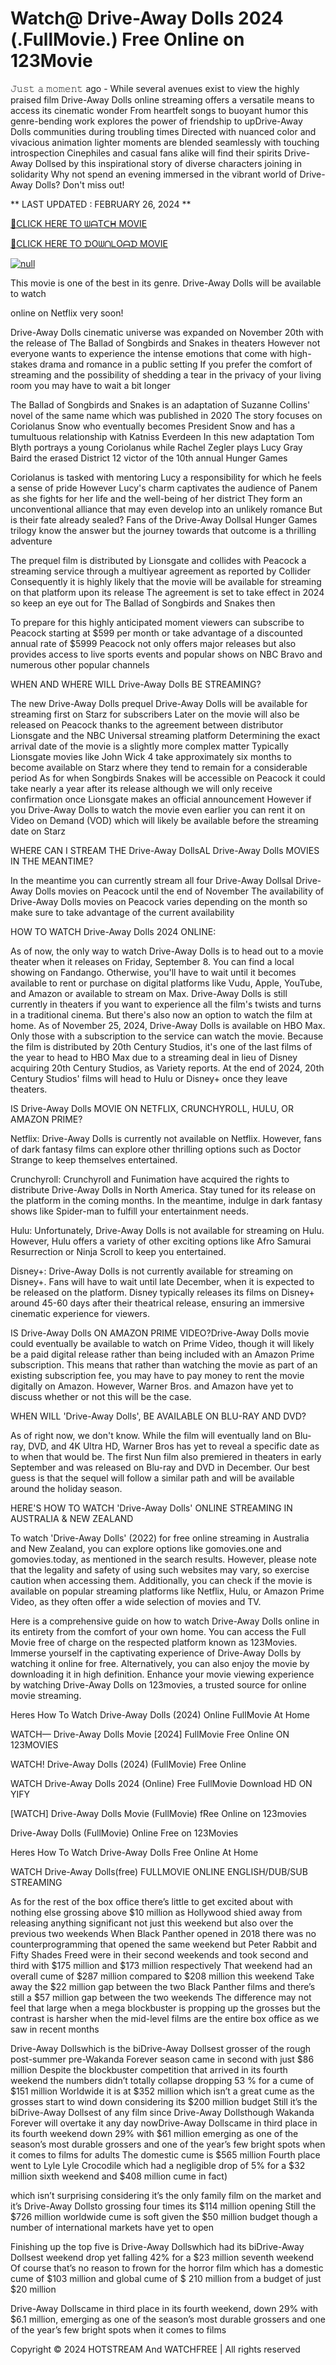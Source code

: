 <h1>Watch@ Drive-Away Dolls 2024 (.FullMovie.) Free Online on 123Movie</h1>
𝙹𝚞𝚜𝚝 𝚊 𝚖𝚘𝚖𝚎𝚗𝚝 ago - While several avenues exist to view the highly praised film Drive-Away Dolls online streaming offers a versatile means to access its cinematic wonder From heartfelt songs to buoyant humor this genre-bending work explores the power of friendship to upDrive-Away Dolls communities during troubling times Directed with nuanced color and vivacious animation lighter moments are blended seamlessly with touching introspection Cinephiles and casual fans alike will find their spirits Drive-Away Dollsed by this inspirational story of diverse characters joining in solidarity Why not spend an evening immersed in the vibrant world of Drive-Away Dolls? Don't miss out!

** LAST UPDATED : FEBRUARY 26, 2024 **

[🔴CLICK HERE TO ᗯᗩTᑕᕼ MOVIE](https://flixstreamovie.com/en/movie/957304/drive-away-dolls)

[🔴CLICK HERE TO ᗪOᗯᑎᒪOᗩᗪ MOVIE](https://flixstreamovie.com/en/movie/957304/drive-away-dolls)

<p dir="auto"><a href="https://flixstreamovie.com/en/movie/957304/drive-away-dolls" rel="nofollow"><img src="https://static.wixstatic.com/media/855a25_043b5abeb4ae4d35ac003198e7fe56ed~mv2.gif" alt="null"></a></p>

This movie is one of the best in its genre. Drive-Away Dolls will be available to watch

online on Netflix very soon!

Drive-Away Dolls cinematic universe was expanded on November 20th with the release of The Ballad of Songbirds and Snakes in theaters However not everyone wants to experience the intense emotions that come with high-stakes drama and romance in a public setting If you prefer the comfort of streaming and the possibility of shedding a tear in the privacy of your living room you may have to wait a bit longer

The Ballad of Songbirds and Snakes is an adaptation of Suzanne Collins' novel of the same name which was published in 2020 The story focuses on Coriolanus Snow who eventually becomes President Snow and has a tumultuous relationship with Katniss Everdeen In this new adaptation Tom Blyth portrays a young Coriolanus while Rachel Zegler plays Lucy Gray Baird the erased District 12 victor of the 10th annual Hunger Games

Coriolanus is tasked with mentoring Lucy a responsibility for which he feels a sense of pride However Lucy's charm captivates the audience of Panem as she fights for her life and the well-being of her district They form an unconventional alliance that may even develop into an unlikely romance But is their fate already sealed? Fans of the Drive-Away Dollsal Hunger Games trilogy know the answer but the journey towards that outcome is a thrilling adventure

The prequel film is distributed by Lionsgate and collides with Peacock a streaming service through a multiyear agreement as reported by Collider Consequently it is highly likely that the movie will be available for streaming on that platform upon its release The agreement is set to take effect in 2024 so keep an eye out for The Ballad of Songbirds and Snakes then

To prepare for this highly anticipated moment viewers can subscribe to Peacock starting at $599 per month or take advantage of a discounted annual rate of $5999 Peacock not only offers major releases but also provides access to live sports events and popular shows on NBC Bravo and numerous other popular channels

WHEN AND WHERE WILL Drive-Away Dolls BE STREAMING?

The new Drive-Away Dolls prequel Drive-Away Dolls will be available for streaming first on Starz for subscribers Later on the movie will also be released on Peacock thanks to the agreement between distributor Lionsgate and the NBC Universal streaming platform Determining the exact arrival date of the movie is a slightly more complex matter Typically Lionsgate movies like John Wick 4 take approximately six months to become available on Starz where they tend to remain for a considerable period As for when Songbirds Snakes will be accessible on Peacock it could take nearly a year after its release although we will only receive confirmation once Lionsgate makes an official announcement However if you Drive-Away Dolls to watch the movie even earlier you can rent it on Video on Demand (VOD) which will likely be available before the streaming date on Starz

WHERE CAN I STREAM THE Drive-Away DollsAL Drive-Away Dolls MOVIES IN THE MEANTIME?

In the meantime you can currently stream all four Drive-Away Dollsal Drive-Away Dolls movies on Peacock until the end of November The availability of Drive-Away Dolls movies on Peacock varies depending on the month so make sure to take advantage of the current availability

HOW TO WATCH Drive-Away Dolls 2024 ONLINE:

As of now, the only way to watch Drive-Away Dolls is to head out to a movie theater when it releases on Friday, September 8. You can find a local showing on Fandango. Otherwise, you'll have to wait until it becomes available to rent or purchase on digital platforms like Vudu, Apple, YouTube, and Amazon or available to stream on Max. Drive-Away Dolls is still currently in theaters if you want to experience all the film's twists and turns in a traditional cinema. But there's also now an option to watch the film at home. As of November 25, 2024, Drive-Away Dolls is available on HBO Max. Only those with a subscription to the service can watch the movie. Because the film is distributed by 20th Century Studios, it's one of the last films of the year to head to HBO Max due to a streaming deal in lieu of Disney acquiring 20th Century Studios, as Variety reports. At the end of 2024, 20th Century Studios' films will head to Hulu or Disney+ once they leave theaters.

IS Drive-Away Dolls MOVIE ON NETFLIX, CRUNCHYROLL, HULU, OR AMAZON PRIME?

Netflix: Drive-Away Dolls is currently not available on Netflix. However, fans of dark fantasy films can explore other thrilling options such as Doctor Strange to keep themselves entertained.

Crunchyroll: Crunchyroll and Funimation have acquired the rights to distribute Drive-Away Dolls in North America. Stay tuned for its release on the platform in the coming months. In the meantime, indulge in dark fantasy shows like Spider-man to fulfill your entertainment needs.

Hulu: Unfortunately, Drive-Away Dolls is not available for streaming on Hulu. However, Hulu offers a variety of other exciting options like Afro Samurai Resurrection or Ninja Scroll to keep you entertained.

Disney+: Drive-Away Dolls is not currently available for streaming on Disney+. Fans will have to wait until late December, when it is expected to be released on the platform. Disney typically releases its films on Disney+ around 45-60 days after their theatrical release, ensuring an immersive cinematic experience for viewers.

IS Drive-Away Dolls ON AMAZON PRIME VIDEO?Drive-Away Dolls movie could eventually be available to watch on Prime Video, though it will likely be a paid digital release rather than being included with an Amazon Prime subscription. This means that rather than watching the movie as part of an existing subscription fee, you may have to pay money to rent the movie digitally on Amazon. However, Warner Bros. and Amazon have yet to discuss whether or not this will be the case.

WHEN WILL 'Drive-Away Dolls', BE AVAILABLE ON BLU-RAY AND DVD?

As of right now, we don't know. While the film will eventually land on Blu-ray, DVD, and 4K Ultra HD, Warner Bros has yet to reveal a specific date as to when that would be. The first Nun film also premiered in theaters in early September and was released on Blu-ray and DVD in December. Our best guess is that the sequel will follow a similar path and will be available around the holiday season.

HERE'S HOW TO WATCH 'Drive-Away Dolls' ONLINE STREAMING IN AUSTRALIA & NEW ZEALAND

To watch 'Drive-Away Dolls' (2022) for free online streaming in Australia and New Zealand, you can explore options like gomovies.one and gomovies.today, as mentioned in the search results. However, please note that the legality and safety of using such websites may vary, so exercise caution when accessing them. Additionally, you can check if the movie is available on popular streaming platforms like Netflix, Hulu, or Amazon Prime Video, as they often offer a wide selection of movies and TV.

Here is a comprehensive guide on how to watch Drive-Away Dolls online in its entirety from the comfort of your own home. You can access the Full Movie free of charge on the respected platform known as 123Movies. Immerse yourself in the captivating experience of Drive-Away Dolls by watching it online for free. Alternatively, you can also enjoy the movie by downloading it in high definition. Enhance your movie viewing experience by watching Drive-Away Dolls on 123movies, a trusted source for online movie streaming.

Heres How To Watch Drive-Away Dolls (2024) Online FullMovie At Home

WATCH— Drive-Away Dolls Movie [2024] FullMovie Free Online ON 123MOVIES

WATCH! Drive-Away Dolls (2024) (FullMovie) Free Online

WATCH Drive-Away Dolls 2024 (Online) Free FullMovie Download HD ON YIFY

[WATCH] Drive-Away Dolls Movie (FullMovie) fRee Online on 123movies

Drive-Away Dolls (FullMovie) Online Free on 123Movies

Heres How To Watch Drive-Away Dolls Free Online At Home

WATCH Drive-Away Dolls(free) FULLMOVIE ONLINE ENGLISH/DUB/SUB STREAMING

As for the rest of the box office there’s little to get excited about with nothing else grossing above $10 million as Hollywood shied away from releasing anything significant not just this weekend but also over the previous two weekends When Black Panther opened in 2018 there was no counterprogramming that opened the same weekend but Peter Rabbit and Fifty Shades Freed were in their second weekends and took second and third with $175 million and $173 million respectively That weekend had an overall cume of $287 million compared to $208 million this weekend Take away the $22 million gap between the two Black Panther films and there’s still a $57 million gap between the two weekends The difference may not feel that large when a mega blockbuster is propping up the grosses but the contrast is harsher when the mid-level films are the entire box office as we saw in recent months

Drive-Away Dollswhich is the biDrive-Away Dollsest grosser of the rough post-summer pre-Wakanda Forever season came in second with just $86 million Despite the blockbuster competition that arrived in its fourth weekend the numbers didn’t totally collapse dropping 53 % for a cume of $151 million Worldwide it is at $352 million which isn’t a great cume as the grosses start to wind down considering its $200 million budget Still it’s the biDrive-Away Dollsest of any film since Drive-Away Dollsthough Wakanda Forever will overtake it any day nowDrive-Away Dollscame in third place in its fourth weekend down 29% with $61 million emerging as one of the season’s most durable grossers and one of the year’s few bright spots when it comes to films for adults The domestic cume is $565 million Fourth place went to Lyle Lyle Crocodile which had a negligible drop of 5% for a $32 million sixth weekend and $408 million cume in fact)

which isn’t surprising considering it’s the only family film on the market and it’s Drive-Away Dollsto grossing four times its $114 million opening Still the $726 million worldwide cume is soft given the $50 million budget though a number of international markets have yet to open

Finishing up the top five is Drive-Away Dollswhich had its biDrive-Away Dollsest weekend drop yet falling 42% for a $23 million seventh weekend Of course that’s no reason to frown for the horror film which has a domestic cume of $103 million and global cume of $ 210 million from a budget of just $20 million

Drive-Away Dollscame in third place in its fourth weekend, down 29% with $6.1 million, emerging as one of the season’s most durable grossers and one of the year’s few bright spots when it comes to films

Copyright © 2024 HOTSTREAM And WATCHFREE | All rights reserved

